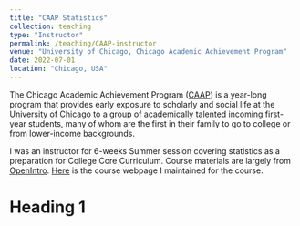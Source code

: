 ```yaml
---
title: "CAAP Statistics"
collection: teaching
type: "Instructor"
permalink: /teaching/CAAP-instructor
venue: "University of Chicago, Chicago Academic Achievement Program"
date: 2022-07-01
location: "Chicago, USA"
---
```

The Chicago Academic Achievement Program ([CAAP](https://college.uchicago.edu/student-services/chicago-academic-achievement-program)) is a year-long program that provides early exposure to scholarly and social life at the University of Chicago to a group of academically talented incoming first-year students, many of whom are the first in their family to go to college or from lower-income backgrounds. 

I was an instructor for 6-weeks Summer session covering statistics as a preparation for College Core Curriculum. Course materials are largely from [OpenIntro](https://www.openintro.org/book/os/). [Here](https://caap-stats-22.github.io/) is the course webpage I maintained for the course.

Heading 1
======


